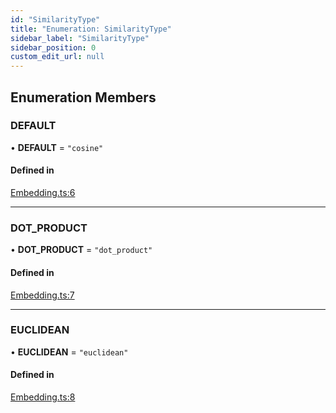 ```yaml
---
id: "SimilarityType"
title: "Enumeration: SimilarityType"
sidebar_label: "SimilarityType"
sidebar_position: 0
custom_edit_url: null
---
```


## Enumeration Members

### DEFAULT

• **DEFAULT** = ``"cosine"``

#### Defined in

[Embedding.ts:6](https://github.com/run-llama/llamascript/blob/df4b1ad/packages/core/src/Embedding.ts#L6)

___

### DOT\_PRODUCT

• **DOT\_PRODUCT** = ``"dot_product"``

#### Defined in

[Embedding.ts:7](https://github.com/run-llama/llamascript/blob/df4b1ad/packages/core/src/Embedding.ts#L7)

___

### EUCLIDEAN

• **EUCLIDEAN** = ``"euclidean"``

#### Defined in

[Embedding.ts:8](https://github.com/run-llama/llamascript/blob/df4b1ad/packages/core/src/Embedding.ts#L8)
